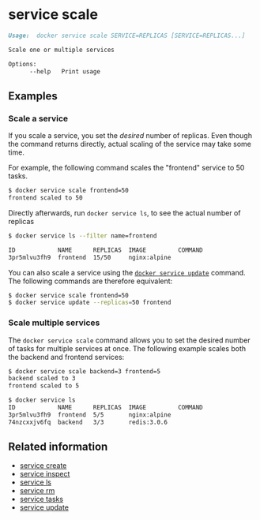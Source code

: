 <!--[metadata]>
+++
title = "service scale"
description = "The service scale command description and usage"
keywords = ["service, scale"]
[menu.main]
parent = "smn_cli"
+++
<![end-metadata]-->

# service scale

```markdown
Usage:  docker service scale SERVICE=REPLICAS [SERVICE=REPLICAS...]

Scale one or multiple services

Options:
      --help   Print usage
```

## Examples

### Scale a service

If you scale a service, you set the *desired* number of replicas. Even though
the command returns directly, actual scaling of the service may take some time.

For example, the following command scales the "frontend" service to 50 tasks.

```bash
$ docker service scale frontend=50
frontend scaled to 50
```

Directly afterwards, run `docker service ls`, to see the actual number of
replicas

```bash
$ docker service ls --filter name=frontend

ID            NAME      REPLICAS  IMAGE         COMMAND
3pr5mlvu3fh9  frontend  15/50     nginx:alpine
```

You can also scale a service using the [`docker service update`](service_update.md)
command. The following commands are therefore equivalent:

```bash
$ docker service scale frontend=50
$ docker service update --replicas=50 frontend
```

### Scale multiple services

The `docker service scale` command allows you to set the desired number of
tasks for multiple services at once. The following example scales both the
backend and frontend services:

```bash
$ docker service scale backend=3 frontend=5
backend scaled to 3
frontend scaled to 5

$ docker service ls
ID            NAME      REPLICAS  IMAGE         COMMAND
3pr5mlvu3fh9  frontend  5/5       nginx:alpine
74nzcxxjv6fq  backend   3/3       redis:3.0.6
```

## Related information

* [service create](service_create.md)
* [service inspect](service_inspect.md)
* [service ls](service_ls.md)
* [service rm](service_rm.md)
* [service tasks](service_tasks.md)
* [service update](service_update.md)
